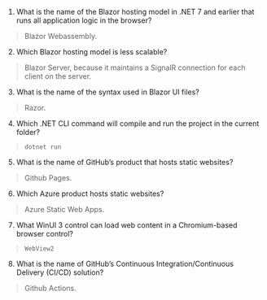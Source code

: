 1. What is the name of the Blazor hosting model in .NET 7 and earlier that runs all application logic in the browser?
> Blazor Webassembly.

2. Which Blazor hosting model is less scalable?
> Blazor Server, because it maintains a SignalR connection for each client on the server.

3. What is the name of the syntax used in Blazor UI files?
> Razor.

4. Which .NET CLI command will compile and run the project in the current folder?
> `dotnet run`

5. What is the name of GitHub’s product that hosts static websites?
> Github Pages.

6. Which Azure product hosts static websites?
> Azure Static Web Apps.

7. What WinUI 3 control can load web content in a Chromium-based browser control?
> `WebView2`

8. What is the name of GitHub’s Continuous Integration/Continuous Delivery (CI/CD) solution?
> Github Actions.
